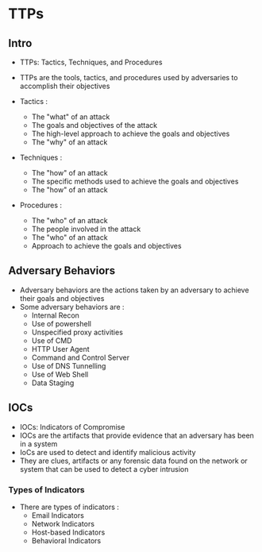 # TTPs

## Intro

- TTPs: Tactics, Techniques, and Procedures
- TTPs are the tools, tactics, and procedures used by adversaries to accomplish their objectives

- Tactics : 
    - The "what" of an attack
    - The goals and objectives of the attack
    - The high-level approach to achieve the goals and objectives
    - The "why" of an attack

- Techniques :
    - The "how" of an attack
    - The specific methods used to achieve the goals and objectives
    - The "how" of an attack

- Procedures :
    - The "who" of an attack
    - The people involved in the attack
    - The "who" of an attack
    - Approach to achieve the goals and objectives

## Adversary Behaviors

- Adversary behaviors are the actions taken by an adversary to achieve their goals and objectives
- Some adversary behaviors are :
    - Internal Recon
    - Use of powershell
    - Unspecified proxy activities
    - Use of CMD
    - HTTP User Agent
    - Command and Control Server
    - Use of DNS Tunnelling
    - Use of Web Shell
    - Data Staging

## IOCs

- IOCs: Indicators of Compromise
- IOCs are the artifacts that provide evidence that an adversary has been in a system
- IoCs are used to detect and identify malicious activity
- They are clues, artifacts or any forensic data found on the network or system that can be used to detect a cyber intrusion

### Types of Indicators

- There are  types of indicators :
    - Email Indicators
    - Network Indicators
    - Host-based Indicators
    - Behavioral Indicators